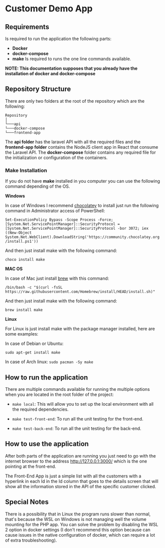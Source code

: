 # Customer Demo App

## Requirements

Is required to run the application the following parts:

* **Docker**
* **docker-compose** 
* **make** Is required to runs the one line commands available.

**NOTE: This documentation supposes that you already have the installation of docker and docker-compose** 

## Repository Structure

There are only two folders at the root of the repository which are the following:

```
Repository
│
└───api
└───docker-compose
└───frontend-app
```

The **api folder** has the laravel API with all the required files and the **frontend-app folder** contains the NodeJS client app in React that consume the Laravel API. The **docker-compose** folder contains any required file for the initialization or configuration of the containers.


### Make Installation

If you do not have **make** installed in you computer you can use the following command depending of the OS.

**Windows**

In case of Windows I recommend [chocolatey](https://community.chocolatey.org/) to install just run the following command in Administrator access of PowerShell:

`Set-ExecutionPolicy Bypass -Scope Process -Force; [System.Net.ServicePointManager]::SecurityProtocol = [System.Net.ServicePointManager]::SecurityProtocol -bor 3072; iex ((New-Object System.Net.WebClient).DownloadString('https://community.chocolatey.org/install.ps1'))`

And then just install make with the following command:

`choco install make`

**MAC OS**

In case of Mac just install [brew](https://brew.sh/index_es) with this command:

`/bin/bash -c "$(curl -fsSL https://raw.githubusercontent.com/Homebrew/install/HEAD/install.sh)"`

And then just install make with the following command:

`brew install make`

**Linux**

For Linux is just install make with the package manager installed, here are some examples:

In case of Debian or Ubuntu:

`sudo apt-get install make`

In case of Arch linux:
`sudo pacman -Sy make`

## How to run the application

There are multiple commands available for running the multiple options when you are located in the root folder of the project:

* `make local`: This will allow you to set up the local environment with all the required dependencies.

* `make test-front-end`: To run all the unit testing for the front-end.

* `make test-back-end`: To run all the unit testing for the back-end.
 
## How to use the application

After both parts of the application are running you just need to go with the internet browser to the address http://127.0.0.1:3000/ which is the one pointing at the front-end.

The Front-End App is just a simple list with all the customers with a hyperlink in each Id in the Id column that goes to the details screen that will show all the information stored in the API of the specific customer clicked.

## Special Notes

There is a possibility that in Linux the program runs slower than normal, that's because the WSL on Windows is not managing well the volume mounting for the PHP app. You can solve the problem by disabling the WSL 2 option in docker settings (I don't recommend this option because can cause issues in the native configuration of docker, which can require a lot of extra troubleshooting). 